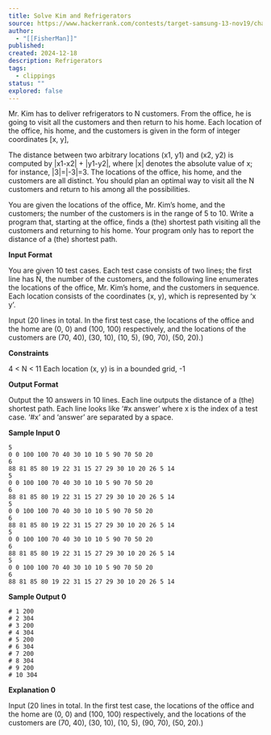 ```yaml
---
title: Solve Kim and Refrigerators
source: https://www.hackerrank.com/contests/target-samsung-13-nov19/challenges/kim-and-refrigerators
author:
  - "[[FisherMan]]"
published:
created: 2024-12-18
description: Refrigerators
tags:
  - clippings
status: ""
explored: false
---
```

Mr. Kim has to deliver refrigerators to N customers. From the office, he is going to visit all the customers and then return to his home. Each location of the office, his home, and the customers is given in the form of integer coordinates \[x, y\],

The distance between two arbitrary locations (x1, y1) and (x2, y2) is computed by |x1-x2| + |y1-y2|, where |x| denotes the absolute value of x; for instance, |3|=|-3|=3. The locations of the office, his home, and the customers are all distinct. You should plan an optimal way to visit all the N customers and return to his among all the possibilities.

You are given the locations of the office, Mr. Kim’s home, and the customers; the number of the customers is in the range of 5 to 10. Write a program that, starting at the office, finds a (the) shortest path visiting all the customers and returning to his home. Your program only has to report the distance of a (the) shortest path.

**Input Format**

You are given 10 test cases. Each test case consists of two lines; the first line has N, the number of the customers, and the following line enumerates the locations of the office, Mr. Kim’s home, and the customers in sequence. Each location consists of the coordinates (x, y), which is represented by ‘x y’.

Input (20 lines in total. In the first test case, the locations of the office and the home are (0, 0) and (100, 100) respectively, and the locations of the customers are (70, 40), (30, 10), (10, 5), (90, 70), (50, 20).)

**Constraints**

4 < N < 11 Each location (x, y) is in a bounded grid, -1

**Output Format**

Output the 10 answers in 10 lines. Each line outputs the distance of a (the) shortest path. Each line looks like ‘#x answer’ where x is the index of a test case. ‘#x’ and ‘answer’ are separated by a space.

**Sample Input 0**

```
5
0 0 100 100 70 40 30 10 10 5 90 70 50 20
6
88 81 85 80 19 22 31 15 27 29 30 10 20 26 5 14
5
0 0 100 100 70 40 30 10 10 5 90 70 50 20
6
88 81 85 80 19 22 31 15 27 29 30 10 20 26 5 14
5
0 0 100 100 70 40 30 10 10 5 90 70 50 20
6
88 81 85 80 19 22 31 15 27 29 30 10 20 26 5 14
5
0 0 100 100 70 40 30 10 10 5 90 70 50 20
6
88 81 85 80 19 22 31 15 27 29 30 10 20 26 5 14
5
0 0 100 100 70 40 30 10 10 5 90 70 50 20
6
88 81 85 80 19 22 31 15 27 29 30 10 20 26 5 14
```

**Sample Output 0**

```
# 1 200
# 2 304
# 3 200
# 4 304
# 5 200
# 6 304
# 7 200
# 8 304
# 9 200
# 10 304
```

**Explanation 0**

Input (20 lines in total. In the first test case, the locations of the office and the home are (0, 0) and (100, 100) respectively, and the locations of the customers are (70, 40), (30, 10), (10, 5), (90, 70), (50, 20).)